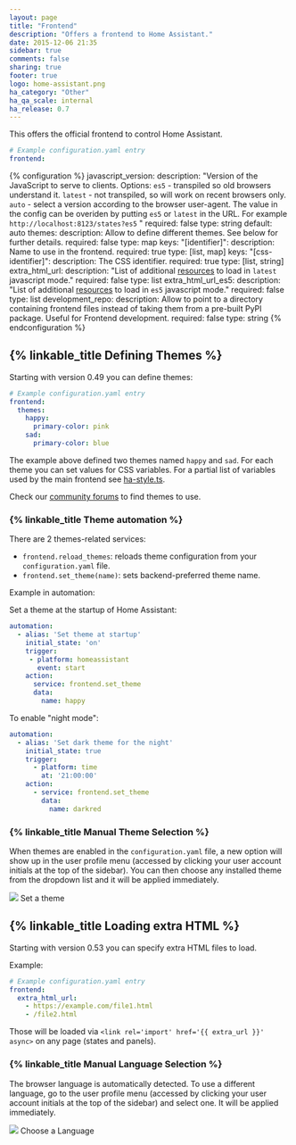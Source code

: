 ```yaml
---
layout: page
title: "Frontend"
description: "Offers a frontend to Home Assistant."
date: 2015-12-06 21:35
sidebar: true
comments: false
sharing: true
footer: true
logo: home-assistant.png
ha_category: "Other"
ha_qa_scale: internal
ha_release: 0.7
---
```


This offers the official frontend to control Home Assistant.

```yaml
# Example configuration.yaml entry
frontend:
```

{% configuration %}
  javascript_version:
    description: "Version of the JavaScript to serve to clients. Options: `es5` - transpiled so old browsers understand it.  `latest` - not transpiled, so will work on recent browsers only. `auto` - select a version according to the browser user-agent. The value in the config can be overiden by putting `es5` or `latest` in the URL. For example `http://localhost:8123/states?es5` "
    required: false
    type: string
    default: auto
  themes:
    description: Allow to define different themes. See below for further details.
    required: false
    type: map
    keys:
      "[identifier]":
        description: Name to use in the frontend.
        required: true
        type: [list, map]
        keys:
          "[css-identifier]":
            description: The CSS identifier.
            required: true
            type: [list, string]
  extra_html_url:
    description: "List of additional [resources](/developers/frontend_creating_custom_ui/) to load in `latest` javascript mode."
    required: false
    type: list
  extra_html_url_es5:
    description: "List of additional [resources](/developers/frontend_creating_custom_ui/) to load in `es5` javascript mode."
    required: false
    type: list
  development_repo:
    description: Allow to point to a directory containing frontend files instead of taking them from a pre-built PyPI package. Useful for Frontend development.
    required: false
    type: string
{% endconfiguration %}


## {% linkable_title Defining Themes %}

Starting with version 0.49 you can define themes:

```yaml
# Example configuration.yaml entry
frontend:
  themes:
    happy:
      primary-color: pink
    sad:
      primary-color: blue
```

The example above defined two themes named `happy` and `sad`. For each theme you can set values for CSS variables. For a partial list of variables used by the main frontend see [ha-style.ts](https://github.com/home-assistant/home-assistant-polymer/blob/master/src/resources/ha-style.ts).

Check our [community forums](https://community.home-assistant.io/c/projects/themes) to find themes to use.

### {% linkable_title Theme automation %}

There are 2 themes-related services:

 - `frontend.reload_themes`: reloads theme configuration from your `configuration.yaml` file.
 - `frontend.set_theme(name)`: sets backend-preferred theme name.

Example in automation:

Set a theme at the startup of Home Assistant:

```yaml
automation:
  - alias: 'Set theme at startup'
    initial_state: 'on'
    trigger:
     - platform: homeassistant
       event: start
    action:
      service: frontend.set_theme
      data:
        name: happy
```

To enable "night mode":

```yaml
automation:
  - alias: 'Set dark theme for the night'
    initial_state: true
    trigger:
      - platform: time
        at: '21:00:00'
    action:
      - service: frontend.set_theme
        data:
          name: darkred
```

### {% linkable_title Manual Theme Selection %}

When themes are enabled in the `configuration.yaml` file, a new option will show up in the user profile menu (accessed by clicking your user account initials at the top of the sidebar). You can then choose any installed theme from the dropdown list and it will be applied immediately.

<p class='img'>
  <img src='/images/frontend/user-theme.png' />
  Set a theme
</p>

## {% linkable_title Loading extra HTML %}

Starting with version 0.53 you can specify extra HTML files to load.

Example:

```yaml
# Example configuration.yaml entry
frontend:
  extra_html_url:
    - https://example.com/file1.html
    - /file2.html
```

Those will be loaded via `<link rel='import' href='{{ extra_url }}' async>` on any page (states and panels).

### {% linkable_title Manual Language Selection %}

The browser language is automatically detected. To use a different language, go to the user profile menu (accessed by clicking your user account initials at the top of the sidebar) and select one. It will be applied immediately.

<p class='img'>
  <img src='/images/frontend/user-language.png' />
  Choose a Language
</p>
